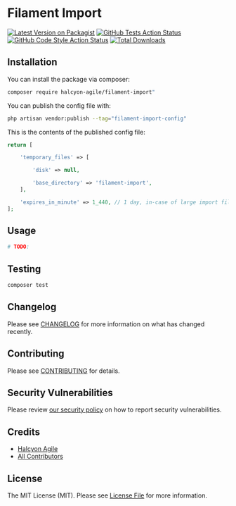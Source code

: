 # Filament Import

[![Latest Version on Packagist](https://img.shields.io/packagist/v/halcyon-agile/filament-import.svg?style=flat-square)](https://packagist.org/packages/halcyon-agile/filament-import)
[![GitHub Tests Action Status](https://img.shields.io/github/actions/workflow/status/halcyon-agile/filament-import/run-tests.yml?branch=main&label=tests&style=flat-square)](https://github.com/halcyon-agile/filament-import/actions?query=workflow%3Arun-tests+branch%3Amain)
[![GitHub Code Style Action Status](https://img.shields.io/github/actions/workflow/status/halcyon-agile/filament-import/fix-php-code-style-issues.yml?branch=main&label=code%20style&style=flat-square)](https://github.com/halcyon-agile/filament-import/actions?query=workflow%3A"Fix+PHP+code+style+issues"+branch%3Amain)
[![Total Downloads](https://img.shields.io/packagist/dt/halcyon-agile/filament-import.svg?style=flat-square)](https://packagist.org/packages/halcyon-agile/filament-import)

## Installation

You can install the package via composer:

```bash
composer require halcyon-agile/filament-import"
```


You can publish the config file with:

```bash
php artisan vendor:publish --tag="filament-import-config"
```

This is the contents of the published config file:

```php
return [

    'temporary_files' => [

        'disk' => null,

        'base_directory' => 'filament-import',
    ],

    'expires_in_minute' => 1_440, // 1 day, in-case of large import filze via queue
];
```

## Usage

```php
# TODO:
```

## Testing

```bash
composer test
```

## Changelog

Please see [CHANGELOG](CHANGELOG.md) for more information on what has changed recently.

## Contributing

Please see [CONTRIBUTING](CONTRIBUTING.md) for details.

## Security Vulnerabilities

Please review [our security policy](../../security/policy) on how to report security vulnerabilities.

## Credits

- [Halcyon Agile](https://github.com/halcyon-agile)
- [All Contributors](../../contributors)

## License

The MIT License (MIT). Please see [License File](LICENSE.md) for more information.

